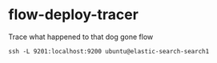 # flow-deploy-tracer
Trace what happened to that dog gone flow

```shell
ssh -L 9201:localhost:9200 ubuntu@elastic-search-search1
```

